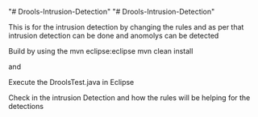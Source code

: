 "# Drools-Intrusion-Detection" 
"# Drools-Intrusion-Detection" 

This is for the intrusion detection by changing the rules and as per that intrusion detection can be done and anomolys can be detected

Build by using the 
mvn eclipse:eclipse
mvn clean install

and 

Execute the DroolsTest.java in Eclipse

Check in the intrusion Detection and how the rules will be helping for the detections
